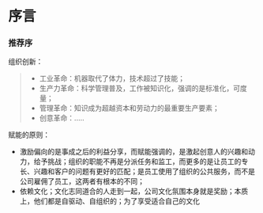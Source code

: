 # 序言

### 推荐序

组织创新：
> * 工业革命：机器取代了体力，技术超过了技能；
> * 生产力革命：科学管理普及，工作被知识化，强调的是标准化，可度量；
> * 管理革命：知识成为超越资本和劳动力的最重要生产要素；
> * 创意革命：.....

赋能的原则：
* 激励偏向的是事成之后的利益分享，而赋能强调的，是激起创意人的兴趣和动力，给予挑战；组织的职能不再是分派任务和监工，而更多的是让员工的专长、兴趣和客户的问题有更好的匹配；是员工使用了组织的公共服务，而不是公司雇佣了员工，这两者有根本的不同；
* 依赖文化；文化志同道合的人走到一起，公司文化氛围本身就是奖励；本质上，他们都是自驱动、自组织的；为了享受适合自己的文化
